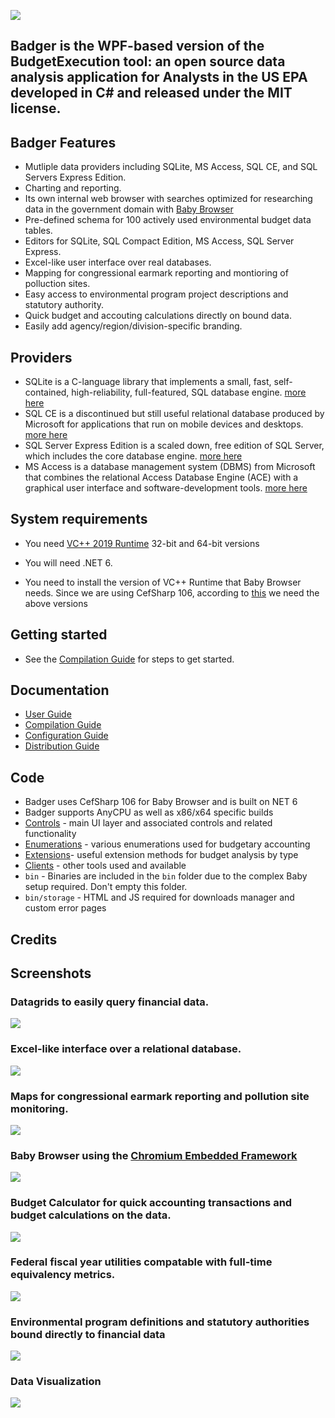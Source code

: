 ﻿![](https://github.com/KarmaScripter/Badger/blob/main/Resources/Images/GitHubImages/Badger.png)

## Badger is the WPF-based version of the BudgetExecution tool: an open source data analysis application for Analysts in the US EPA developed in C# and released under the MIT license.

## Badger Features

- Mutliple data providers including SQLite, MS Access, SQL CE, and SQL Servers Express Edition.
- Charting and reporting.
- Its own internal web browser with searches optimized for researching data in the government domain with [Baby Browser](https://github.com/KarmaScripter/Baby/blob/main/README.md)
- Pre-defined schema for 100 actively used environmental budget data tables.
- Editors for SQLite, SQL Compact Edition, MS Access, SQL Server Express.
- Excel-like user interface over real databases.
- Mapping for congressional earmark reporting and montioring of polluction sites.
- Easy access to environmental program project descriptions and statutory authority.
- Quick budget and accouting calculations directly on bound data.
- Easily add agency/region/division-specific branding.

## Providers

- SQLite is a C-language library that implements a small, fast, self-contained, high-reliability, full-featured, SQL database engine. [more here](https://sqlite.org/index.html) 
- SQL CE is a discontinued but still useful relational database produced by Microsoft for applications that run on mobile devices and desktops. [more here](https://www.microsoft.com/en-us/download/details.aspx?id=30709)
- SQL Server Express Edition is a scaled down, free edition of SQL Server, which includes the core database engine. [more here](https://www.microsoft.com/en-us/download/details.aspx?id=101064)
- MS Access is a database management system (DBMS) from Microsoft that combines the relational Access Database Engine (ACE) with a graphical user interface and software-development tools. [more here](https://www.microsoft.com/en-us/microsoft-365/access)


## System requirements

- You need [VC++ 2019 Runtime](https://aka.ms/vs/17/release/vc_redist.x64.exe) 32-bit and 64-bit versions

- You will need .NET 6.

- You need to install the version of VC++ Runtime that Baby Browser needs. Since we are using CefSharp 106, according to [this](https://github.com/cefsharp/CefSharp/#release-branches) we need the above versions


## Getting started

- See the [Compilation Guide](Resources/Github/Compilation.md) for steps to get started.


## Documentation

- [User Guide](Resources/Github/Users.md)
- [Compilation Guide](Resources/Github/Compilation.md)
- [Configuration Guide](Resources/Github/Configuration.md)
- [Distribution Guide](Resources/Github/Distribution.md)


## Code

- Badger uses CefSharp 106 for Baby Browser and is built on NET 6
- Badger supports AnyCPU as well as x86/x64 specific builds
- [Controls](https://github.com/KarmaScripter/Badger/tree/main/Controls) - main UI layer and associated controls and related functionality
- [Enumerations](https://github.com/KarmaScripter/Badger/tree/main/Enumerations) - various enumerations used for budgetary accounting
- [Extensions](https://github.com/KarmaScripter/Badger/tree/main/Extensions)- useful extension methods for budget analysis by type
- [Clients](https://github.com/KarmaScripter/Badger/tree/main/Clients) - other tools used and available
- `bin` - Binaries are included in the `bin` folder due to the complex Baby setup required. Don't empty this folder.
- `bin/storage` - HTML and JS required for downloads manager and custom error pages

## Credits

## Screenshots

### Datagrids to easily query financial data.

![](https://github.com/KarmaScripter/Badger/blob/main/Resources/Assets/GitHubImages/Datagrid.PNG)

### Excel-like interface over a relational database.

![](https://github.com/KarmaScripter/Badger/blob/main/Resources/Assets/GitHubImages/ExcelUserInterface.PNG)

### Maps for congressional earmark reporting and pollution site monitoring.

![](https://github.com/KarmaScripter/Badger/blob/main/Resources/Assets/GitHubImages/Map.PNG)

### Baby Browser using the [Chromium Embedded Framework](https://en.wikipedia.org/wiki/Chromium_Embedded_Framework)

![](https://github.com/KarmaScripter/Baby/blob/main/Properties/Images/2.png)

### Budget Calculator for quick accounting transactions and budget calculations on the data.

![](https://github.com/KarmaScripter/Badger/blob/main/Resources/Assets/GitHubImages/Calculator.PNG)

### Federal fiscal year utilities compatable with full-time equivalency metrics.

![](https://github.com/KarmaScripter/Badger/blob/main/Resources/Assets/GitHubImages/FiscalYear.PNG)

### Environmental program definitions and statutory authorities bound directly to financial data

![](https://github.com/KarmaScripter/Badger/blob/main/Resources/Assets/GitHubImages/EnvironmentalPrograms.PNG)

### Data Visualization

![](https://github.com/KarmaScripter/Badger/blob/main/Resources/Assets/GitHubImages/Charts.PNG)
